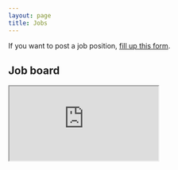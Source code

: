 ```yaml
---
layout: page
title: Jobs
---
```


If you want to post a job position, <a href="https://docs.google.com/forms/d/e/1FAIpQLSeXl3xrDyOQPgogSViaXBP-7ppXTOiTatSISuU6lq-YOC_zVw/viewform" target="_blank">fill up this form</a>.

## Job board

<div class="job-board">
    <iframe src="https://docs.google.com/spreadsheets/d/e/2PACX-1vQvPxF7VteF5zsxldfQoHQ2MXA3fi5pREU6QLEbskPKtxJ4pi3JUH2QvIUWyUpu4rxplKAEyT1KQVrl/pubhtml?gid=0&amp;single=true&amp;widget=true&amp;headers=false"></iframe>
</div>
